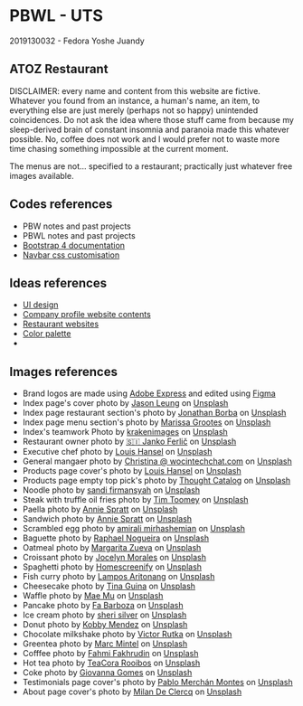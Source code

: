 # PBWL - UTS

2019130032 - Fedora Yoshe Juandy

## ATOZ Restaurant

DISCLAIMER: every name and content from this website are fictive. Whatever you found from an instance, a human's name, an item, to everything else are just merely (perhaps not so happy) unintended coincidences. Do not ask the idea where those stuff came from because my sleep-derived brain of constant insomnia and paranoia made this whatever possible. No, coffee does not work and I would prefer not to waste more time chasing something impossible at the current moment.

The menus are not... specified to a restaurant; practically just whatever free images available.

## Codes references

- PBW notes and past projects
- PBWL notes and past projects
- <a href="https://getbootstrap.com/docs/4.1">Bootstrap 4 documentation</a>
- <a href="https://stackoverflow.com/questions/43381596/bootstrap-change-navbar-color">Navbar css customisation</a>

## Ideas references

- <a href="https://dribbble.com/tags/restaurant">UI design</a>
- <a href="https://www.dewaweb.com/blog/website-company-profile-terbaik/">Company profile website contents</a>
- <a href="https://getbento.com/blog/best-restaurant-websites-design/">Restaurant websites</a>
- <a href="https://abhijitrawool.com/restaurant-website-color-palettes/">Color palette</a>
- 

## Images references

- Brand logos are made using <a href="https://express.adobe.com/express-apps/logo-maker">Adobe Express</a> and edited using <a href="https://www.figma.com/">Figma</a>
- Index page's cover photo by <a href="https://unsplash.com/@ninjason?utm_source=unsplash&utm_medium=referral&utm_content=creditCopyText">Jason Leung</a> on <a href="https://unsplash.com/s/photos/restaurant?utm_source=unsplash&utm_medium=referral&utm_content=creditCopyText">Unsplash</a>
- Index page restaurant section's photo by <a href="https://unsplash.com/@jonathanborba?utm_source=unsplash&utm_medium=referral&utm_content=creditCopyText">Jonathan Borba</a> on <a href="https://unsplash.com/s/photos/restaurant?utm_source=unsplash&utm_medium=referral&utm_content=creditCopyText">Unsplash</a>
- Index page menu section's photo by <a href="https://unsplash.com/@stilclassis?utm_source=unsplash&utm_medium=referral&utm_content=creditCopyText">Marissa Grootes</a> on <a href="https://unsplash.com/s/photos/restaurant?utm_source=unsplash&utm_medium=referral&utm_content=creditCopyText">Unsplash</a>
- Index's teamwork Photo by <a href="https://unsplash.com/@krakenimages?utm_source=unsplash&utm_medium=referral&utm_content=creditCopyText">krakenimages</a> on <a href="https://unsplash.com/s/photos/teamwork?utm_source=unsplash&utm_medium=referral&utm_content=creditCopyText">Unsplash</a>
- Restaurant owner photo by <a href="https://unsplash.com/es/@itfeelslikefilm?utm_source=unsplash&utm_medium=referral&utm_content=creditCopyText">🇸🇮 Janko Ferlič</a> on <a href="https://unsplash.com/s/photos/man?utm_source=unsplash&utm_medium=referral&utm_content=creditCopyText">Unsplash</a>
- Executive chef photo by <a href="https://unsplash.com/@louishansel?utm_source=unsplash&utm_medium=referral&utm_content=creditCopyText">Louis Hansel</a> on <a href="https://unsplash.com/s/photos/chef?utm_source=unsplash&utm_medium=referral&utm_content=creditCopyText">Unsplash</a>
- General mangaer photo by <a href="https://unsplash.com/@wocintechchat?utm_source=unsplash&utm_medium=referral&utm_content=creditCopyText">Christina @ wocintechchat.com</a> on <a href="https://unsplash.com/s/photos/manager?utm_source=unsplash&utm_medium=referral&utm_content=creditCopyText">Unsplash</a>
- Products page cover's photo by <a href="https://unsplash.com/@louishansel?utm_source=unsplash&utm_medium=referral&utm_content=creditCopyText">Louis Hansel</a> on <a href="https://unsplash.com/s/photos/menu?utm_source=unsplash&utm_medium=referral&utm_content=creditCopyText">Unsplash</a>
- Products page empty top pick's photo by <a href="https://unsplash.com/@thoughtcatalog?utm_source=unsplash&utm_medium=referral&utm_content=creditCopyText">Thought Catalog</a> on <a href="https://unsplash.com/?utm_source=unsplash&utm_medium=referral&utm_content=creditCopyText">Unsplash</a>
- Noodle photo by <a href="https://unsplash.com/@shaggmon?utm_source=unsplash&utm_medium=referral&utm_content=creditCopyText">sandi firmansyah</a> on <a href="https://unsplash.com/s/photos/noddle?utm_source=unsplash&utm_medium=referral&utm_content=creditCopyText">Unsplash</a>
- Steak with truffle oil fries photo by <a href="https://unsplash.com/@covertnine?utm_source=unsplash&utm_medium=referral&utm_content=creditCopyText">Tim Toomey</a> on <a href="https://unsplash.com/s/photos/steak?utm_source=unsplash&utm_medium=referral&utm_content=creditCopyText">Unsplash</a>
- Paella photo by <a href="https://unsplash.com/@anniespratt?utm_source=unsplash&utm_medium=referral&utm_content=creditCopyText">Annie Spratt</a> on <a href="https://unsplash.com/s/photos/fried-rice?utm_source=unsplash&utm_medium=referral&utm_content=creditCopyText">Unsplash</a>
- Sandwich photo by <a href="https://unsplash.com/@anniespratt?utm_source=unsplash&utm_medium=referral&utm_content=creditCopyText">Annie Spratt</a> on <a href="https://unsplash.com/s/photos/sandwitch?utm_source=unsplash&utm_medium=referral&utm_content=creditCopyText">Unsplash</a>
- Scrambled egg photo by <a href="https://unsplash.com/@amir_v_ali?utm_source=unsplash&utm_medium=referral&utm_content=creditCopyText">amirali mirhashemian</a> on <a href="https://unsplash.com/?utm_source=unsplash&utm_medium=referral&utm_content=creditCopyText">Unsplash</a>
- Baguette photo by <a href="https://unsplash.com/@phaelnogueira?utm_source=unsplash&utm_medium=referral&utm_content=creditCopyText">Raphael Nogueira</a> on <a href="https://unsplash.com/?utm_source=unsplash&utm_medium=referral&utm_content=creditCopyText">Unsplash</a>
- Oatmeal photo by <a href="https://unsplash.com/ja/@margzu?utm_source=unsplash&utm_medium=referral&utm_content=creditCopyText">Margarita Zueva</a> on <a href="https://unsplash.com/?utm_source=unsplash&utm_medium=referral&utm_content=creditCopyText">Unsplash</a>
- Croissant photo by <a href="https://unsplash.com/@molnj?utm_source=unsplash&utm_medium=referral&utm_content=creditCopyText">Jocelyn Morales</a> on <a href="https://unsplash.com/s/photos/croissant?utm_source=unsplash&utm_medium=referral&utm_content=creditCopyText">Unsplash</a>
- Spaghetti photo by <a href="https://unsplash.com/@homescreenify?utm_source=unsplash&utm_medium=referral&utm_content=creditCopyText">Homescreenify</a> on <a href="https://unsplash.com/s/photos/spaghetti?utm_source=unsplash&utm_medium=referral&utm_content=creditCopyText">Unsplash</a>
- Fish curry photo by <a href="https://unsplash.com/@lamposaritonang?utm_source=unsplash&utm_medium=referral&utm_content=creditCopyText">Lampos Aritonang</a> on <a href="https://unsplash.com/s/photos/fish-curry?utm_source=unsplash&utm_medium=referral&utm_content=creditCopyText">Unsplash</a>
- Cheesecake photo by <a href="https://unsplash.com/@kittinskie?utm_source=unsplash&utm_medium=referral&utm_content=creditCopyText">Tina Guina</a> on <a href="https://unsplash.com/s/photos/cheesecake?utm_source=unsplash&utm_medium=referral&utm_content=creditCopyText">Unsplash</a>
- Waffle photo by <a href="https://unsplash.com/@picoftasty?utm_source=unsplash&utm_medium=referral&utm_content=creditCopyText">Mae Mu</a> on <a href="https://unsplash.com/s/photos/waffle?utm_source=unsplash&utm_medium=referral&utm_content=creditCopyText">Unsplash</a>
- Pancake photo by <a href="https://unsplash.com/@fan11?utm_source=unsplash&utm_medium=referral&utm_content=creditCopyText">Fa Barboza</a> on <a href="https://unsplash.com/s/photos/pancake?utm_source=unsplash&utm_medium=referral&utm_content=creditCopyText">Unsplash</a>
- Ice cream photo by <a href="https://unsplash.com/@sheri_silver?utm_source=unsplash&utm_medium=referral&utm_content=creditCopyText">sheri silver</a> on <a href="https://unsplash.com/s/photos/ice-cream?utm_source=unsplash&utm_medium=referral&utm_content=creditCopyText">Unsplash</a>
- Donut photo by <a href="https://unsplash.com/@kobbyfotos?utm_source=unsplash&utm_medium=referral&utm_content=creditCopyText">Kobby Mendez</a> on <a href="https://unsplash.com/s/photos/donut?utm_source=unsplash&utm_medium=referral&utm_content=creditCopyText">Unsplash</a>
- Chocolate milkshake photo by <a href="https://unsplash.com/@victorrutka?utm_source=unsplash&utm_medium=referral&utm_content=creditCopyText">Victor Rutka</a> on <a href="https://unsplash.com/s/photos/chocolate-milkshake?utm_source=unsplash&utm_medium=referral&utm_content=creditCopyText">Unsplash</a>
- Greentea photo by <a href="https://unsplash.com/es/@mmintel?utm_source=unsplash&utm_medium=referral&utm_content=creditCopyText">Marc Mintel</a> on <a href="https://unsplash.com/s/photos/greentea?utm_source=unsplash&utm_medium=referral&utm_content=creditCopyText">Unsplash</a>
- Cofffee photo by <a href="https://unsplash.com/@fahmipaping?utm_source=unsplash&utm_medium=referral&utm_content=creditCopyText">Fahmi Fakhrudin</a> on <a href="https://unsplash.com/s/photos/coffee?utm_source=unsplash&utm_medium=referral&utm_content=creditCopyText">Unsplash</a>
- Hot tea photo by <a href="https://unsplash.com/@teacora?utm_source=unsplash&utm_medium=referral&utm_content=creditCopyText">TeaCora Rooibos</a> on <a href="https://unsplash.com/s/photos/tea?utm_source=unsplash&utm_medium=referral&utm_content=creditCopyText">Unsplash</a>
- Coke photo by <a href="https://unsplash.com/@giisilveira?utm_source=unsplash&utm_medium=referral&utm_content=creditCopyText">Giovanna Gomes</a> on <a href="https://unsplash.com/s/photos/coke?utm_source=unsplash&utm_medium=referral&utm_content=creditCopyText">Unsplash</a>
- Testimonials page cover's photo by <a href="https://unsplash.com/@pablomerchanm?utm_source=unsplash&utm_medium=referral&utm_content=creditCopyText">Pablo Merchán Montes</a> on <a href="https://unsplash.com/s/photos/restaurant?utm_source=unsplash&utm_medium=referral&utm_content=creditCopyText">Unsplash</a>
- About page cover's photo by <a href="https://unsplash.com/@mdc_photography2000?utm_source=unsplash&utm_medium=referral&utm_content=creditCopyText">Milan De Clercq</a> on <a href="https://unsplash.com/s/photos/restaurant-outside?utm_source=unsplash&utm_medium=referral&utm_content=creditCopyText">Unsplash</a>
  